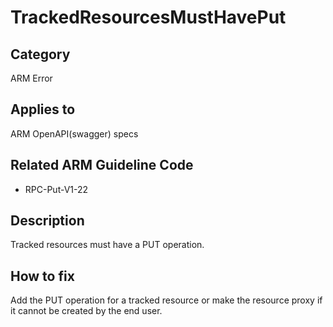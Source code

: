 # TrackedResourcesMustHavePut

## Category

ARM Error

## Applies to

ARM OpenAPI(swagger) specs

## Related ARM Guideline Code

- RPC-Put-V1-22

## Description

Tracked resources must have a PUT operation.

## How to fix

Add the PUT operation for a tracked resource or make the resource proxy if it cannot be created by the end user.

